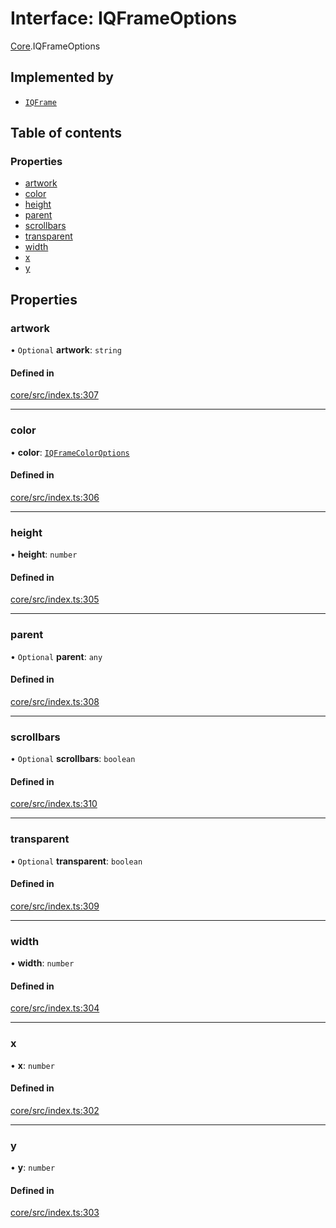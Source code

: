 # Interface: IQFrameOptions

[Core](../modules/Core.md).IQFrameOptions

## Implemented by

- [`IQFrame`](../classes/Core.IQFrame.md)

## Table of contents

### Properties

- [artwork](Core.IQFrameOptions.md#artwork)
- [color](Core.IQFrameOptions.md#color)
- [height](Core.IQFrameOptions.md#height)
- [parent](Core.IQFrameOptions.md#parent)
- [scrollbars](Core.IQFrameOptions.md#scrollbars)
- [transparent](Core.IQFrameOptions.md#transparent)
- [width](Core.IQFrameOptions.md#width)
- [x](Core.IQFrameOptions.md#x)
- [y](Core.IQFrameOptions.md#y)

## Properties

### artwork

• `Optional` **artwork**: `string`

#### Defined in

[core/src/index.ts:307](https://github.com/iniquitybbs/iniquity/blob/d7c93a1/packages/core/src/index.ts#L307)

___

### color

• **color**: [`IQFrameColorOptions`](../enums/Core.IQFrameColorOptions.md)

#### Defined in

[core/src/index.ts:306](https://github.com/iniquitybbs/iniquity/blob/d7c93a1/packages/core/src/index.ts#L306)

___

### height

• **height**: `number`

#### Defined in

[core/src/index.ts:305](https://github.com/iniquitybbs/iniquity/blob/d7c93a1/packages/core/src/index.ts#L305)

___

### parent

• `Optional` **parent**: `any`

#### Defined in

[core/src/index.ts:308](https://github.com/iniquitybbs/iniquity/blob/d7c93a1/packages/core/src/index.ts#L308)

___

### scrollbars

• `Optional` **scrollbars**: `boolean`

#### Defined in

[core/src/index.ts:310](https://github.com/iniquitybbs/iniquity/blob/d7c93a1/packages/core/src/index.ts#L310)

___

### transparent

• `Optional` **transparent**: `boolean`

#### Defined in

[core/src/index.ts:309](https://github.com/iniquitybbs/iniquity/blob/d7c93a1/packages/core/src/index.ts#L309)

___

### width

• **width**: `number`

#### Defined in

[core/src/index.ts:304](https://github.com/iniquitybbs/iniquity/blob/d7c93a1/packages/core/src/index.ts#L304)

___

### x

• **x**: `number`

#### Defined in

[core/src/index.ts:302](https://github.com/iniquitybbs/iniquity/blob/d7c93a1/packages/core/src/index.ts#L302)

___

### y

• **y**: `number`

#### Defined in

[core/src/index.ts:303](https://github.com/iniquitybbs/iniquity/blob/d7c93a1/packages/core/src/index.ts#L303)
